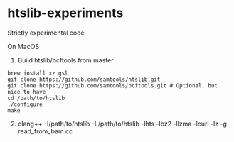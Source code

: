 # htslib-experiments
Strictly experimental code

On MacOS

1. Build htslib/bcftools from master
```
brew install xz gsl
git clone https://github.com/samtools/htslib.git
git clone https://github.com/samtools/bcftools.git # Optional, but nice to have
cd /path/to/htslib
./configure
make
```

2. clang++ -I/path/to/htslib -L/path/to/htslib -lhts -lbz2 -llzma -lcurl -lz -g read_from_bam.cc

